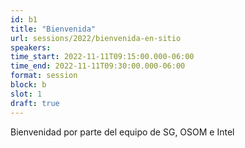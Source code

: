 ```yaml
---
id: b1
title: "Bienvenida"
url: sessions/2022/bienvenida-en-sitio 
speakers:
time_start: 2022-11-11T09:15:00.000-06:00
time_end: 2022-11-11T09:30:00.000-06:00
format: session
block: b
slot: 1
draft: true 
---
```


Bienvenidad por parte del equipo de SG, OSOM e Intel 